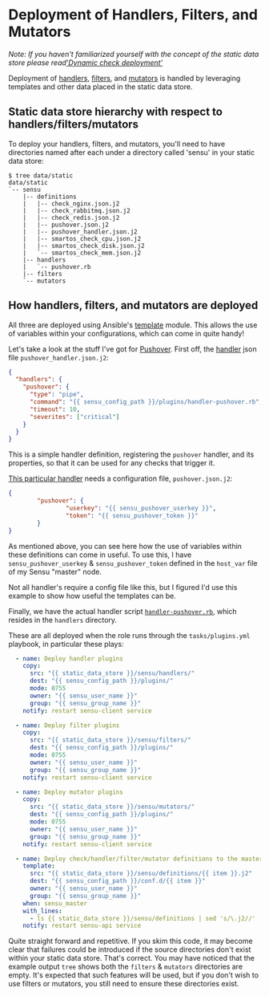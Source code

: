# Deployment of Handlers, Filters, and Mutators
_Note:_ _If you haven't familiarized yourself with the concept of the static data store please read_['_Dynamic check deployment'_](dynamic_checks.md)

Deployment of [handlers](https://docs.sensu.io/sensu-core/latest/reference/handlers/), [filters](https://docs.sensu.io/sensu-core/latest/reference/filters/), and [mutators](https://docs.sensu.io/sensu-core/latest/reference/mutators/) is handled by leveraging templates and other data placed in the static data store.

## Static data store hierarchy with respect to handlers/filters/mutators
To deploy your handlers, filters, and mutators, you'll need to have directories named after each under a directory called 'sensu' in your static data store:
```
$ tree data/static
data/static
`-- sensu
    |-- definitions
    |   |-- check_nginx.json.j2
    |   |-- check_rabbitmq.json.j2
    |   |-- check_redis.json.j2
    |   |-- pushover.json.j2
    |   |-- pushover_handler.json.j2
    |   |-- smartos_check_cpu.json.j2
    |   |-- smartos_check_disk.json.j2
    |   `-- smartos_check_mem.json.j2
    |-- handlers
    |   `-- pushover.rb
	|-- filters
    `-- mutators
```

## How handlers, filters, and mutators are deployed
All three are deployed using Ansible's [template](https://docs.ansible.com/ansible/latest/modules/template_module.html) module. This allows the use of variables within your configurations, which can come in quite handy!

Let's take a look at the stuff I've got for [Pushover](https://pushover.net/).
First off, the [handler](https://docs.sensu.io/sensu-core/latest/guides/intro-to-handlers/) json file `pushover_handler.json.j2`:
``` json
{
  "handlers": {
    "pushover": {
      "type": "pipe",
      "command": "{{ sensu_config_path }}/plugins/handler-pushover.rb",
      "timeout": 10,
      "severites": ["critical"]
    }
  }
}
```
This is a simple handler definition, registering the `pushover` handler, and its properties, so that it can be used for any checks that trigger it.

[This particular handler](https://github.com/sensu-plugins/sensu-plugins-pushover/blob/master/bin/handler-pushover.rb) needs a configuration file, `pushover.json.j2`:
``` json
{
        "pushover": {
                "userkey": "{{ sensu_pushover_userkey }}",
                "token": "{{ sensu_pushover_token }}"
        }
}

```
As mentioned above, you can see here how the use of variables within these definitions can come in useful.
To use this, I have `sensu_pushover_userkey` & `sensu_pushover_token` defined in the `host_var` file of my Sensu "master" node.

Not all handler's require a config file like this, but I figured I'd use this example to show how useful the templates can be.

Finally, we have the actual handler script [`handler-pushover.rb`](https://github.com/sensu-plugins/sensu-plugins-pushover/blob/master/bin/handler-pushover.rb), which resides in the `handlers` directory.


These are all deployed when the role runs through the `tasks/plugins.yml` playbook, in particular these plays:
``` yaml
  - name: Deploy handler plugins
    copy:
      src: "{{ static_data_store }}/sensu/handlers/"
      dest: "{{ sensu_config_path }}/plugins/"
      mode: 0755
      owner: "{{ sensu_user_name }}"
      group: "{{ sensu_group_name }}"
    notify: restart sensu-client service

  - name: Deploy filter plugins
    copy:
      src: "{{ static_data_store }}/sensu/filters/"
      dest: "{{ sensu_config_path }}/plugins/"
      mode: 0755
      owner: "{{ sensu_user_name }}"
      group: "{{ sensu_group_name }}"
    notify: restart sensu-client service

  - name: Deploy mutator plugins
    copy:
      src: "{{ static_data_store }}/sensu/mutators/"
      dest: "{{ sensu_config_path }}/plugins/"
      mode: 0755
      owner: "{{ sensu_user_name }}"
      group: "{{ sensu_group_name }}"
    notify: restart sensu-client service

  - name: Deploy check/handler/filter/mutator definitions to the master
    template:
      src: "{{ static_data_store }}/sensu/definitions/{{ item }}.j2"
      dest: "{{ sensu_config_path }}/conf.d/{{ item }}"
      owner: "{{ sensu_user_name }}"
      group: "{{ sensu_group_name }}"
    when: sensu_master
    with_lines:
      - ls {{ static_data_store }}/sensu/definitions | sed 's/\.j2//'
    notify: restart sensu-api service
```
Quite straight forward and repetitive. If you skim this code, it may become clear that failures could be introduced if the source directories don't exist within your static data store. That's correct. You may have noticed that the example output `tree` shows both the `filters` & `mutators` directories are empty. It's expected that such features will be used, but if you don't wish to use filters or mutators, you still need to ensure these directories exist.
